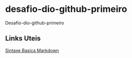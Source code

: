 # desafio-dio-github-primeiro
Desafio-dio-github-primeiro

## Links Uteis
[Sintaxe Basica Markdown](https://www.markdownguide.org/basic-syntax/)
